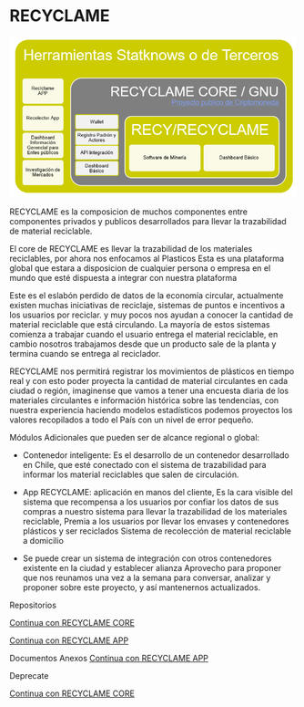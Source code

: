 # RECYCLAME

<img src="reciclameArquitectura.png"></img>

RECYCLAME es la composicion de muchos componentes entre componentes privados y publicos desarrollados para llevar la trazabilidad de material reciclable. 

El core de RECYCLAME es llevar la trazabilidad de los materiales reciclables, por ahora nos enfocamos al Plasticos
Esta es una plataforma global que estara a disposicion de cualquier persona o empresa en el mundo que esté dispuesta a integrar con nuestra plataforma

Este es el eslabón perdido de datos de la economía circular, actualmente existen muchas iniciativas de reciclaje, sistemas de puntos e incentivos a los usuarios por reciclar. y muy pocos nos ayudan a conocer la cantidad de material reciclable que está circulando.  La mayoría de estos sistemas comienza a trabajar cuando el usuario entrega el material reciclable, en cambio nosotros trabajamos desde que un producto sale de la planta y termina cuando se entrega al reciclador.

RECYCLAME nos permitirá registrar los movimientos de plásticos en tiempo real y con esto poder proyecta la cantidad de material circulantes en cada ciudad o región, imaginense que vamos a tener una encuesta diaria de los materiales circulantes e información histórica sobre las tendencias, con nuestra experiencia haciendo modelos estadísticos podemos proyectos los valores recopilados a todo el País con un nivel de error pequeño.

Módulos Adicionales que pueden ser de alcance regional o global:

- Contenedor inteligente: Es el desarrollo de un contenedor desarrollado en Chile,  que esté conectado con el sistema de trazabilidad para informar los material reciclables que salen de circulación.

- App RECYCLAME: aplicación en manos del cliente,
Es la cara visible del sistema que recompensa a los usuarios por confiar los datos de sus compras a nuestro sistema para llevar la trazabilidad de los materiales reciclable, Premia a los usuarios por llevar los envases y contenedores plásticos y ser reciclados Sistema de recolección de material reciclable a domicilio

- Se puede crear un sistema de integración con otros contenedores existente en la ciudad y establecer alianza
Aprovecho para proponer que nos reunamos una vez a la semana para conversar,  analizar y proponer sobre este proyecto, y así mantenernos actualizados.

Repositorios

[Continua con RECYCLAME CORE](CORE/Solidity.md)

[Continua con RECYCLAME APP](support/ReciclameApp.pdf)


Documentos Anexos
[Continua con RECYCLAME APP](support/AntecedentesdelplasticoenChile_JAal18mayo2021.pdf)


Deprecate

[Continua con RECYCLAME CORE](RECYCLAMECORE/README.md)

